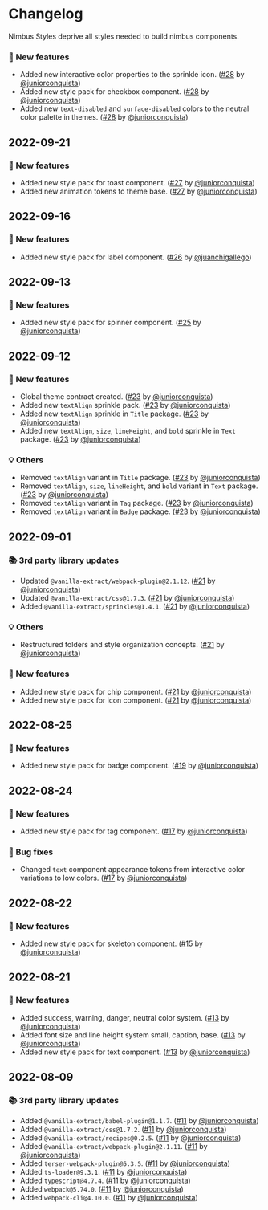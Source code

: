 # Changelog

Nimbus Styles deprive all styles needed to build nimbus components.

### 🎉 New features

- Added new interactive color properties to the sprinkle icon. ([#28](https://github.com/TiendaNube/nimbus-design-system/pull/28) by [@juniorconquista](https://github.com/juniorconquista))
- Added new style pack for checkbox component. ([#28](https://github.com/TiendaNube/nimbus-design-system/pull/28) by [@juniorconquista](https://github.com/juniorconquista))
- Added new `text-disabled` and `surface-disabled` colors to the neutral color palette in themes. ([#28](https://github.com/TiendaNube/nimbus-design-system/pull/28) by [@juniorconquista](https://github.com/juniorconquista))

## 2022-09-21

### 🎉 New features

- Added new style pack for toast component. ([#27](https://github.com/TiendaNube/nimbus-design-system/pull/27) by [@juniorconquista](https://github.com/juniorconquista))
- Added new animation tokens to theme base. ([#27](https://github.com/TiendaNube/nimbus-design-system/pull/27) by [@juniorconquista](https://github.com/juniorconquista))

## 2022-09-16

### 🎉 New features

- Added new style pack for label component. ([#26](https://github.com/TiendaNube/nimbus-design-system/pull/26) by [@juanchigallego](https://github.com/juanchigallego))

## 2022-09-13

### 🎉 New features

- Added new style pack for spinner component. ([#25](https://github.com/TiendaNube/nimbus-design-system/pull/25) by [@juniorconquista](https://github.com/juniorconquista))

## 2022-09-12

### 🎉 New features

- Global theme contract created. ([#23](https://github.com/TiendaNube/nimbus-design-system/pull/23) by [@juniorconquista](https://github.com/juniorconquista))
- Added new `textAlign` sprinkle pack. ([#23](https://github.com/TiendaNube/nimbus-design-system/pull/23) by [@juniorconquista](https://github.com/juniorconquista))
- Added new `textAlign` sprinkle in `Title` package. ([#23](https://github.com/TiendaNube/nimbus-design-system/pull/23) by [@juniorconquista](https://github.com/juniorconquista))
- Added new `textAlign`, `size`, `lineHeight`, and `bold` sprinkle in `Text` package. ([#23](https://github.com/TiendaNube/nimbus-design-system/pull/23) by [@juniorconquista](https://github.com/juniorconquista))

### 💡 Others

- Removed `textAlign` variant in `Title` package. ([#23](https://github.com/TiendaNube/nimbus-design-system/pull/23) by [@juniorconquista](https://github.com/juniorconquista))
- Removed `textAlign`, `size`, `lineHeight`, and `bold` variant in `Text` package. ([#23](https://github.com/TiendaNube/nimbus-design-system/pull/23) by [@juniorconquista](https://github.com/juniorconquista))
- Removed `textAlign` variant in `Tag` package. ([#23](https://github.com/TiendaNube/nimbus-design-system/pull/23) by [@juniorconquista](https://github.com/juniorconquista))
- Removed `textAlign` variant in `Badge` package. ([#23](https://github.com/TiendaNube/nimbus-design-system/pull/23) by [@juniorconquista](https://github.com/juniorconquista))

## 2022-09-01

### 📚 3rd party library updates

- Updated `@vanilla-extract/webpack-plugin@2.1.12`. ([#21](https://github.com/TiendaNube/nimbus-design-system/pull/21) by [@juniorconquista](https://github.com/juniorconquista))
- Updated `@vanilla-extract/css@1.7.3`. ([#21](https://github.com/TiendaNube/nimbus-design-system/pull/21) by [@juniorconquista](https://github.com/juniorconquista))
- Added `@vanilla-extract/sprinkles@1.4.1`. ([#21](https://github.com/TiendaNube/nimbus-design-system/pull/21) by [@juniorconquista](https://github.com/juniorconquista))

### 💡 Others

- Restructured folders and style organization concepts. ([#21](https://github.com/TiendaNube/nimbus-design-system/pull/21) by [@juniorconquista](https://github.com/juniorconquista))

### 🎉 New features

- Added new style pack for chip component. ([#21](https://github.com/TiendaNube/nimbus-design-system/pull/21) by [@juniorconquista](https://github.com/juniorconquista))
- Added new style pack for icon component. ([#21](https://github.com/TiendaNube/nimbus-design-system/pull/21) by [@juniorconquista](https://github.com/juniorconquista))

## 2022-08-25

### 🎉 New features

- Added new style pack for badge component. ([#19](https://github.com/TiendaNube/nimbus-design-system/pull/19) by [@juniorconquista](https://github.com/juniorconquista))

## 2022-08-24

### 🎉 New features

- Added new style pack for tag component. ([#17](https://github.com/TiendaNube/nimbus-design-system/pull/17) by [@juniorconquista](https://github.com/juniorconquista))

### 🐛 Bug fixes

- Changed `text` component appearance tokens from interactive color variations to low colors. ([#17](https://github.com/TiendaNube/nimbus-design-system/pull/17) by [@juniorconquista](https://github.com/juniorconquista))

## 2022-08-22

### 🎉 New features

- Added new style pack for skeleton component. ([#15](https://github.com/TiendaNube/nimbus-design-system/pull/15) by [@juniorconquista](https://github.com/juniorconquista))

## 2022-08-21

### 🎉 New features

- Added success, warning, danger, neutral color system. ([#13](https://github.com/TiendaNube/nimbus-design-system/pull/13) by [@juniorconquista](https://github.com/juniorconquista))
- Added font size and line height system small, caption, base. ([#13](https://github.com/TiendaNube/nimbus-design-system/pull/13) by [@juniorconquista](https://github.com/juniorconquista))
- Added new style pack for text component. ([#13](https://github.com/TiendaNube/nimbus-design-system/pull/13) by [@juniorconquista](https://github.com/juniorconquista))

## 2022-08-09

### 📚 3rd party library updates

- Added `@vanilla-extract/babel-plugin@1.1.7`. ([#11](https://github.com/TiendaNube/nimbus-design-system/pull/11) by [@juniorconquista](https://github.com/juniorconquista))
- Added `@vanilla-extract/css@1.7.2`. ([#11](https://github.com/TiendaNube/nimbus-design-system/pull/11) by [@juniorconquista](https://github.com/juniorconquista))
- Added `@vanilla-extract/recipes@0.2.5`. ([#11](https://github.com/TiendaNube/nimbus-design-system/pull/11) by [@juniorconquista](https://github.com/juniorconquista))
- Added `@vanilla-extract/webpack-plugin@2.1.11`. ([#11](https://github.com/TiendaNube/nimbus-design-system/pull/11) by [@juniorconquista](https://github.com/juniorconquista))
- Added `terser-webpack-plugin@5.3.5`. ([#11](https://github.com/TiendaNube/nimbus-design-system/pull/11) by [@juniorconquista](https://github.com/juniorconquista))
- Added `ts-loader@9.3.1`. ([#11](https://github.com/TiendaNube/nimbus-design-system/pull/11) by [@juniorconquista](https://github.com/juniorconquista))
- Added `typescript@4.7.4`. ([#11](https://github.com/TiendaNube/nimbus-design-system/pull/11) by [@juniorconquista](https://github.com/juniorconquista))
- Added `webpack@5.74.0`. ([#11](https://github.com/TiendaNube/nimbus-design-system/pull/11) by [@juniorconquista](https://github.com/juniorconquista))
- Added `webpack-cli@4.10.0`. ([#11](https://github.com/TiendaNube/nimbus-design-system/pull/11) by [@juniorconquista](https://github.com/juniorconquista))

<!-- ### 📚 3rd party library updates -->

<!-- ### 🛠 Breaking changes -->

<!-- ### 🎉 New features -->

<!-- ### 🐛 Bug fixes -->

<!-- ### 💡 Others -->

<!-- ### ⚠️ Notices  -->
